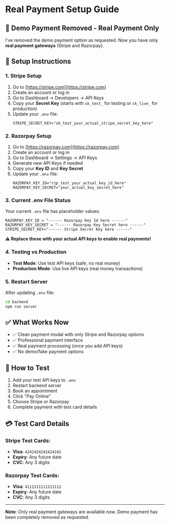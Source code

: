 # Real Payment Setup Guide

## 🚨 Demo Payment Removed - Real Payment Only

I've removed the demo payment option as requested. Now you have only **real payment gateways** (Stripe and Razorpay).

## 🔧 Setup Instructions

### 1. **Stripe Setup** 
1. Go to [https://stripe.com](https://stripe.com)
2. Create an account or log in
3. Go to Dashboard → Developers → API Keys
4. Copy your **Secret Key** (starts with `sk_test_` for testing or `sk_live_` for production)
5. Update your `.env` file:
   ```env
   STRIPE_SECRET_KEY="sk_test_your_actual_stripe_secret_key_here"
   ```

### 2. **Razorpay Setup**
1. Go to [https://razorpay.com](https://razorpay.com)
2. Create an account or log in
3. Go to Dashboard → Settings → API Keys
4. Generate new API Keys if needed
5. Copy your **Key ID** and **Key Secret**
6. Update your `.env` file:
   ```env
   RAZORPAY_KEY_ID="rzp_test_your_actual_key_id_here"
   RAZORPAY_KEY_SECRET="your_actual_key_secret_here"
   ```

### 3. **Current .env File Status**
Your current `.env` file has placeholder values:
```env
RAZORPAY_KEY_ID = "------ Razorpay Key Id here ------"
RAZORPAY_KEY_SECRET = "------ Razorpay Key Secret here ------"
STRIPE_SECRET_KEY="------ Stripe Secret Key here ------"
```

**⚠️ Replace these with your actual API keys to enable real payments!**

### 4. **Testing vs Production**
- **Test Mode**: Use test API keys (safe, no real money)
- **Production Mode**: Use live API keys (real money transactions)

### 5. **Restart Server**
After updating `.env` file:
```bash
cd backend
npm run server
```

## ✅ What Works Now
- ✅ Clean payment modal with only Stripe and Razorpay options
- ✅ Professional payment interface
- ✅ Real payment processing (once you add API keys)
- ✅ No demo/fake payment options

## 🚀 How to Test
1. Add your test API keys to `.env`
2. Restart backend server
3. Book an appointment
4. Click "Pay Online"
5. Choose Stripe or Razorpay
6. Complete payment with test card details

## 💳 Test Card Details

### Stripe Test Cards:
- **Visa**: `4242424242424242`
- **Expiry**: Any future date
- **CVC**: Any 3 digits

### Razorpay Test Cards:
- **Visa**: `4111111111111111`
- **Expiry**: Any future date  
- **CVC**: Any 3 digits

---
**Note**: Only real payment gateways are available now. Demo payment has been completely removed as requested.
